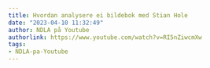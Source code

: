 ```yaml
---
title: Hvordan analysere ei bildebok med Stian Hole
date: "2023-04-10 11:32:49"
author: NDLA på Youtube
authorlink: https://www.youtube.com/watch?v=RI5nZiwcmXw
tags:
- NDLA-pa-Youtube
---
```

